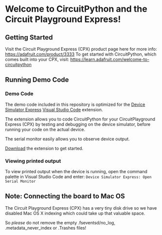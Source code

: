 # Welcome to CircuitPython and the Circuit Playground Express!

## Getting Started

Visit the Circuit Playground Express (CPX) product page here for more info:
    https://adafruit.com/product/3333
To get started with CircuitPython, which comes built into your CPX, visit:
    https://learn.adafruit.com/welcome-to-circuitpython

## Running Demo Code

### Demo Code

The demo code included in this repository is optimized for the
[Device Simulator Express](https://marketplace.visualstudio.com/items?itemName=ms-python.devicesimulatorexpress&WT.mc_id=python-0000-ninaz) [Visual Studio Code](https://code.visualstudio.com/?WT.mc_id=python-0000-ninaz) extension.

The extension allows you to code CircuitPython for your
CircuitPlayground Express (CPX) by testing and debugging on
the device simulator, before running your code on the actual
device.

The serial monitor easily allows you to
observe device output.

[Download](https://marketplace.visualstudio.com/items?itemName=ms-python.devicesimulatorexpress&WT.mc_id=python-0000-ninaz) the extension to get started.

### Viewing printed output

To view printed output when the device is running, open
the command palette in Visual Studio Code and enter: `Device Simulator Express: Open Serial Monitor`

## Note: Connecting the board to Mac OS

The Circuit Playground Express (CPX) has a very tiny disk drive so we have
disabled Mac OS X indexing which could take up that valuable space.

So *please* do not remove the empty .fseventsd/no_log, .metadata_never_index
or .Trashes files!
